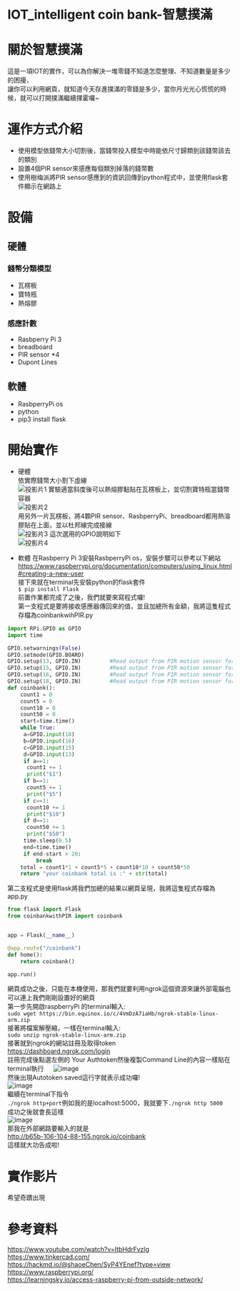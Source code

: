 # IOT_intelligent coin bank-智慧撲滿

# 關於智慧撲滿
這是一項IOT的實作，可以為你解決一堆零錢不知道怎麼整理、不知道數量是多少的困擾，  
讓你可以利用網頁，就知道今天存進撲滿的零錢是多少，當你月光光心慌慌的時候，就可以打開撲滿繼續揮霍囉~

# 運作方式介紹
* 使用模型依錢幣大小切割後，當錢幣投入模型中時能依尺寸歸類到該錢幣該去的類別
* 設置4個PIR sensor來感應每個類別掉落的錢幣數
* 使用樹梅派將PIR sensor感應到的資訊回傳到python程式中，並使用flask套件顯示在網路上

# 設備
## 硬體
### 錢幣分類模型
* 瓦楞板
* 寶特瓶
* 熱熔膠
### 感應計數
* Rasbperry Pi 3
* breadboard
* PIR sensor *4
* Dupont Lines
## 軟體
* RasbperryPi os
* python
* pip3 install flask
 
# 開始實作
* 硬體  
依實際錢幣大小割下虛線  
 ![投影片1](https://user-images.githubusercontent.com/97165881/149562967-65c1a9e6-5ef0-4b3b-968a-94ec9d75fdf5.PNG) 
實驗適當斜度後可以熱熔膠黏貼在瓦楞板上，並切割寶特瓶當錢幣容器  
 ![投影片2](https://user-images.githubusercontent.com/97165881/149563003-71ada36e-6890-46fe-995a-b0c151937c2a.PNG)  
用另外一片瓦楞板，將4顆PIR sensor、RasbperryPi、breadboard都用熱溶膠貼在上面，並以杜邦線完成接線  
![投影片3](https://user-images.githubusercontent.com/97165881/148979321-838b8d64-c13b-4988-a437-929303ff7637.JPG) 
這次選用的GPIO說明如下  
![投影片4](https://user-images.githubusercontent.com/97165881/148979383-3fd8a75c-64b9-4fac-9f56-41951cc8e28e.JPG)

* 軟體
在Rasbperry Pi 3安裝RasbperryPi os，安裝步驟可以參考以下網站  
https://www.raspberrypi.org/documentation/computers/using_linux.html#creating-a-new-user  
接下來就在terminal先安裝python的flask套件  
`$ pip install Flask`  
前置作業都完成了之後，我們就要來寫程式囉!  
第一支程式是要將接收感應器傳回來的值，並且加總所有金額，我將這隻程式存檔為coinbankwihPIR.py  
```python
import RPi.GPIO as GPIO
import time

GPIO.setwarnings(False)
GPIO.setmode(GPIO.BOARD)
GPIO.setup(13, GPIO.IN)         #Read output from PIR motion sensor for$50 is G
GPIO.setup(15, GPIO.IN)         #Read output from PIR motion sensor for$10 is W
GPIO.setup(16, GPIO.IN)         #Read output from PIR motion sensor for$5 is B
GPIO.setup(18, GPIO.IN)         #Read output from PIR motion sensor for$1 is O
def coinbank():
    count1 = 0
    count5 = 0
    count10 = 0
    count50 = 0
    start=time.time()
    while True:
     a=GPIO.input(18)
     b=GPIO.input(16)
     c=GPIO.input(15)
     d=GPIO.input(13)
     if a==1:                 
      count1 += 1
      print("$1")
     if b==1:               
      count5 += 1
      print("$5")
     if c==1:               
      count10 += 1
      print("$10")
     if d==1:               
      count50 += 1
      print("$50")
     time.sleep(0.5)
     end=time.time()
     if end-start > 20:
         break
    total = count1*1 + count5*5 + count10*10 + count50*50
    return "your coinbank total is :" + str(total)
```  
第二支程式是使用flask將我們加總的結果以網頁呈現，我將這隻程式存檔為app.py  
```python
from flask import Flask
from coinbankwithPIR import coinbank


app = Flask(__name__)

@app.route("/coinbank")
def home():
    return coinbank()

app.run()
```    
網頁成功之後，只能在本機使用，那我們就要利用ngrok這個資源來讓外部電腦也可以連上我們剛剛設置好的網頁  
第一步先開啟raspberryPi 的terminal輸入:  
`sudo wget https://bin.equinox.io/c/4VmDzA7iaHb/ngrok-stable-linux-arm.zip`  
接著將檔案解壓縮，一樣在terminal輸入:  
`sudo unzip ngrok-stable-linux-arm.zip`  
接著就到ngrok的網站註冊及取得token  
https://dashboard.ngrok.com/login  
註冊完成後點選左側的 Your Authtoken然後複製Command Line的內容一樣貼在terminal執行  　
![image](https://user-images.githubusercontent.com/97165881/149170045-25ff32cf-e3de-4510-a9cb-fc311df059bf.png)  
然後出現Autotoken saved這行字就表示成功囉!  
![image](https://user-images.githubusercontent.com/97165881/149169855-3498c3e9-cf91-4a64-a2a2-3ccbbf407b66.png)  
繼續在terminal下指令    
`./ngrok http+port`例如我的是localhost:5000，我就要下`./ngrok http 5000`  
成功之後就會長這樣  
![image](https://user-images.githubusercontent.com/97165881/149170552-dfeaf581-250f-4b85-a5d8-e3895a00e45a.png)  
那我在外部網路要輸入的就是  
http://b65b-106-104-88-155.ngrok.io/coinbank  
這樣就大功告成啦!  

# 實作影片
希望奇蹟出現
# 參考資料
https://www.youtube.com/watch?v=ItbHdrFvzlg  
https://www.tinkercad.com/  
https://hackmd.io/@shaoeChen/SyP4YEnef?type=view  
https://www.raspberrypi.org/  
https://learningsky.io/access-raspberry-pi-from-outside-network/  
